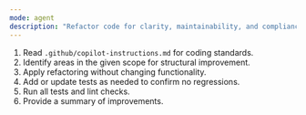 ```yaml
---
mode: agent
description: "Refactor code for clarity, maintainability, and compliance."
---
```


1. Read `.github/copilot-instructions.md` for coding standards.
2. Identify areas in the given scope for structural improvement.
3. Apply refactoring without changing functionality.
4. Add or update tests as needed to confirm no regressions.
5. Run all tests and lint checks.
6. Provide a summary of improvements.
